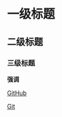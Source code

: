 <h1> 一级标题 </h1>

二级标题
-----------

### 三级标题

<strong>强调</strong>

<a href = "https://github.com/">GitHub</a>

[Git](http://git-scm.com/)